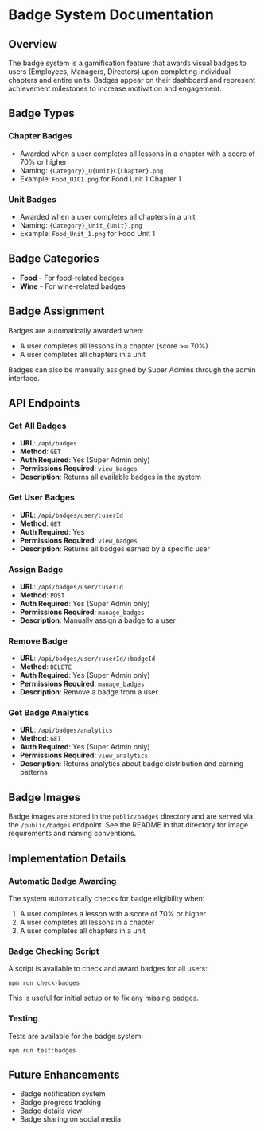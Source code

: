 # Badge System Documentation

## Overview

The badge system is a gamification feature that awards visual badges to users (Employees, Managers, Directors) upon completing individual chapters and entire units. Badges appear on their dashboard and represent achievement milestones to increase motivation and engagement.

## Badge Types

### Chapter Badges
- Awarded when a user completes all lessons in a chapter with a score of 70% or higher
- Naming: `{Category}_U{Unit}C{Chapter}.png`
- Example: `Food_U1C1.png` for Food Unit 1 Chapter 1

### Unit Badges
- Awarded when a user completes all chapters in a unit
- Naming: `{Category}_Unit_{Unit}.png`
- Example: `Food_Unit_1.png` for Food Unit 1

## Badge Categories

- **Food** - For food-related badges
- **Wine** - For wine-related badges

## Badge Assignment

Badges are automatically awarded when:
- A user completes all lessons in a chapter (score >= 70%)
- A user completes all chapters in a unit

Badges can also be manually assigned by Super Admins through the admin interface.

## API Endpoints

### Get All Badges
- **URL**: `/api/badges`
- **Method**: `GET`
- **Auth Required**: Yes (Super Admin only)
- **Permissions Required**: `view_badges`
- **Description**: Returns all available badges in the system

### Get User Badges
- **URL**: `/api/badges/user/:userId`
- **Method**: `GET`
- **Auth Required**: Yes
- **Permissions Required**: `view_badges`
- **Description**: Returns all badges earned by a specific user

### Assign Badge
- **URL**: `/api/badges/user/:userId`
- **Method**: `POST`
- **Auth Required**: Yes (Super Admin only)
- **Permissions Required**: `manage_badges`
- **Description**: Manually assign a badge to a user

### Remove Badge
- **URL**: `/api/badges/user/:userId/:badgeId`
- **Method**: `DELETE`
- **Auth Required**: Yes (Super Admin only)
- **Permissions Required**: `manage_badges`
- **Description**: Remove a badge from a user

### Get Badge Analytics
- **URL**: `/api/badges/analytics`
- **Method**: `GET`
- **Auth Required**: Yes (Super Admin only)
- **Permissions Required**: `view_analytics`
- **Description**: Returns analytics about badge distribution and earning patterns

## Badge Images

Badge images are stored in the `public/badges` directory and are served via the `/public/badges` endpoint. See the README in that directory for image requirements and naming conventions.

## Implementation Details

### Automatic Badge Awarding

The system automatically checks for badge eligibility when:
1. A user completes a lesson with a score of 70% or higher
2. A user completes all lessons in a chapter
3. A user completes all chapters in a unit

### Badge Checking Script

A script is available to check and award badges for all users:
```
npm run check-badges
```

This is useful for initial setup or to fix any missing badges.

### Testing

Tests are available for the badge system:
```
npm run test:badges
```

## Future Enhancements

- Badge notification system
- Badge progress tracking
- Badge details view
- Badge sharing on social media 